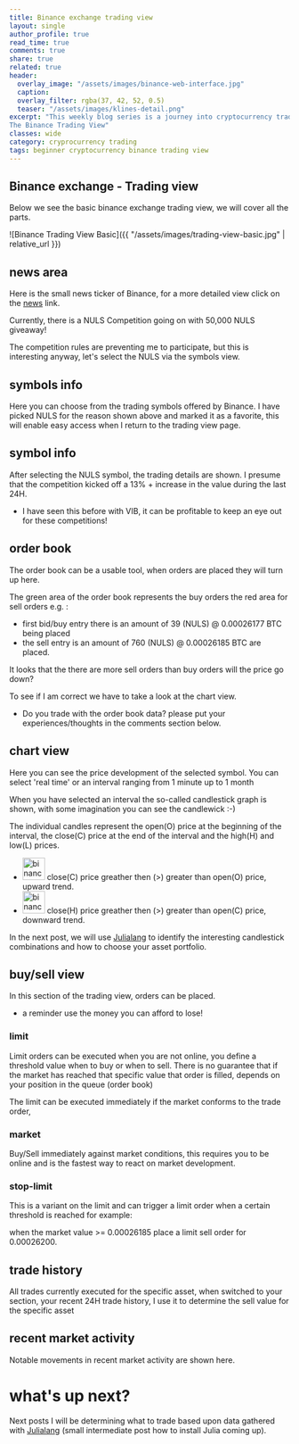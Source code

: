 ```yaml
---
title: Binance exchange trading view
layout: single
author_profile: true
read_time: true
comments: true
share: true
related: true
header:
  overlay_image: "/assets/images/binance-web-interface.jpg"
  caption: 
  overlay_filter: rgba(37, 42, 52, 0.5)
  teaser: "/assets/images/klines-detail.png"
excerpt: "This weekly blog series is a journey into cryptocurrency trading for beginners, this week: 
The Binance Trading View"
classes: wide
category: cryprocurrency trading
tags: beginner cryptocurrency binance trading view 
---
```


## Binance exchange - Trading view

Below we see the basic binance exchange trading view, we will cover all the parts.

![Binance Trading View Basic]({{ "/assets/images/trading-view-basic.jpg" | relative_url }})

## news area
Here is the small news ticker of Binance, for a more detailed view click on the [news](https://support.binance.com/hc/en-us/categories/115000056351) link.

Currently, there is a NULS Competition going on with 50,000 NULS giveaway! 

The competition rules are preventing me to participate, but this is interesting anyway, let's select the NULS via the symbols view.

## symbols info
Here you can choose from the trading symbols offered by Binance.
I have picked NULS for the reason shown above and marked it as a favorite, this will enable easy access when I return to the trading view page.

## symbol info
After selecting the NULS symbol, the trading details are shown. 
I presume that the competition kicked off a 13% + increase in the value during the last 24H.

* I have seen this before with VIB, it can be profitable to keep an eye out for these competitions!

## order book
The order book can be a usable tool, when orders are placed they will turn up here.

The green area of the order book represents the buy orders the red area for sell orders e.g. :
*  first bid/buy entry there is an amount of 39 (NULS) @ 0.00026177 BTC being placed
*  the sell entry is an amount of 760 (NULS) @ 0.00026185 BTC are placed.

It looks that the there are more sell orders than buy orders will the price go down?

To see if I am correct we have to take a look at the chart view.

 * Do you trade with the order book data? please put your experiences/thoughts in the comments section below.

## chart view
Here you can see the price development of the selected symbol.
You can select 'real time' or an interval ranging from 1 minute up to 1 month

When you have selected an interval the so-called candlestick graph is shown, with some imagination you can see the candlewick :-)

The individual candles represent the open(O) price at the beginning of the interval, the close(C) price at the end of the interval 
and the high(H) and low(L) prices.

* <img class="img-left" style="width:40px" alt="binance signup referral" src="/assets/images/green-candle.png"/>  close(C) price greather then (>)  greater than open(O) price, upward trend. 
* <img class="img-left" style="width:40px" alt="binance signup referral" src="/assets/images/red-candle.png"/> close(H) price greather then (>)  greater than open(C) price, downward trend.

In the next post, we will use [Julialang](https://julialang.org/) to identify the interesting candlestick combinations and  how to choose your asset portfolio.

## buy/sell view
In this section of the trading view, orders can be placed.

* a reminder use the money you can afford to lose!

### limit
Limit orders can be executed when you are not online, you define a threshold value when to buy or when to sell. 
There is no guarantee that if the market has reached that specific value that order is filled, depends on your position in the queue (order book)

The limit can be executed immediately if the market conforms to the trade order,

### market

Buy/Sell immediately against market conditions, this requires you to be online and is the fastest way to react on market development.

### stop-limit

This is a variant on the limit and can trigger a limit order when a certain threshold is reached for example:

when the market value >= 0.00026185 place a limit sell order for 0.00026200.

## trade history
All trades currently executed for the specific asset, when switched to your section,
your recent 24H trade history, I use it to determine the sell value for the specific asset

## recent market activity
Notable movements in recent market activity are shown here.

# what's up next?
Next posts I will be determining what to trade based upon data gathered with [Julialang](https://julialang.org/) (small intermediate post how to install Julia coming up).